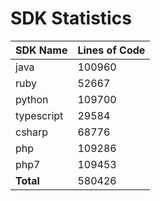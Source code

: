 # SDK Statistics

| SDK Name | Lines of Code |
| -------- | ------------- |
| java | 100960 |
| ruby | 52667 |
| python | 109700 |
| typescript | 29584 |
| csharp | 68776 |
| php | 109286 |
| php7 | 109453 |
| **Total** | 580426 |
